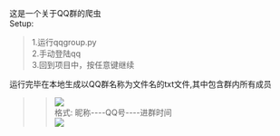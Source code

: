 这是一个关于QQ群的爬虫<br>
Setup:<br>
>1.运行qqgroup.py <br>
>2.手动登陆qq<br>
>3.回到项目中，按任意键继续<br>

运行完毕在本地生成以QQ群名称为文件名的txt文件,其中包含群内所有成员<br>
>>![](https://github.com/crazyxw/QQGroupSpider/raw/master/images/qqgroup.png)<br>
格式:   昵称----QQ号----进群时间<br>
  ![](https://github.com/crazyxw/QQGroupSpider/raw/master/images/qq.png)<br>
